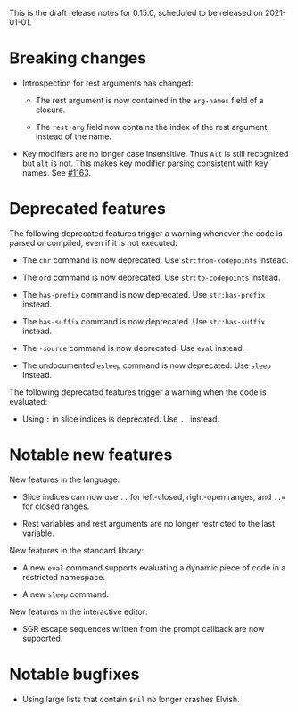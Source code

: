 This is the draft release notes for 0.15.0, scheduled to be released on
2021-01-01.

# Breaking changes

-   Introspection for rest arguments has changed:

    -   The rest argument is now contained in the `arg-names` field of a
        closure.

    -   The `rest-arg` field now contains the index of the rest argument,
        instead of the name.

-   Key modifiers are no longer case insensitive. Thus `Alt` is still recognized
    but `alt` is not. This makes key modifier parsing consistent with key names.
    See [#1163](https://b.elv.sh/1163).

# Deprecated features

The following deprecated features trigger a warning whenever the code is parsed
or compiled, even if it is not executed:

-   The `chr` command is now deprecated. Use `str:from-codepoints` instead.

-   The `ord` command is now deprecated. Use `str:to-codepoints` instead.

-   The `has-prefix` command is now deprecated. Use `str:has-prefix` instead.

-   The `has-suffix` command is now deprecated. Use `str:has-suffix` instead.

-   The `-source` command is now deprecated. Use `eval` instead.

-   The undocumented `esleep` command is now deprecated. Use `sleep` instead.

The following deprecated features trigger a warning when the code is evaluated:

-   Using `:` in slice indices is deprecated. Use `..` instead.

# Notable new features

New features in the language:

-   Slice indices can now use `..` for left-closed, right-open ranges, and `..=`
    for closed ranges.

-   Rest variables and rest arguments are no longer restricted to the last
    variable.

New features in the standard library:

-   A new `eval` command supports evaluating a dynamic piece of code in a
    restricted namespace.

-   A new `sleep` command.

New features in the interactive editor:

-   SGR escape sequences written from the prompt callback are now supported.

# Notable bugfixes

-   Using large lists that contain `$nil` no longer crashes Elvish.
